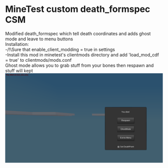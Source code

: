 # MineTest custom death_formspec CSM
Modified death_formspec which tell death coordinates and adds ghost mode and leave to menu buttons  
Installation:  
-/!\Sure that enable_client_modding = true in settings  
-Install this mod in minetest's clientmods directory and add 'load_mod_cdf = true' to clientmods/mods.conf  
Ghost mode allows you to grab stuff from your bones then respawn and stuff will kept  
![Alt text](/screenshotv2.png?raw=true)
